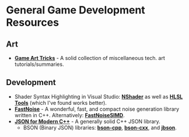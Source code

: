 # General Game Development Resources

## Art
- [**Game Art Tricks**](https://simonschreibt.de/game-art-tricks/) - A solid collection of miscellaneous tech. art tutorials/summaries.

## Development
- Shader Syntax Highlighting in Visual Studio: [**NShader**](https://github.com/samizzo/nshader) as well as [**HLSL Tools**](https://marketplace.visualstudio.com/items?itemName=TimGJones.HLSLToolsforVisualStudio) (which I've found works better).
- [**FastNoise**](https://github.com/Auburns/FastNoise) - A wonderful, fast, and compact noise generation library written in C++. Alternatively: [**FastNoiseSIMD**](https://github.com/Auburns/FastNoiseSIMD).
- [**JSON for Modern C++**](https://github.com/nlohmann/json) - A generally solid C++ JSON library.
  - BSON (Binary JSON) libraries: [**bson-cpp**](https://github.com/jbenet/bson-cpp), [**bson-cxx**](https://github.com/dwight/bson-cxx), and [**jbson**](https://github.com/chrismanning/jbson).
